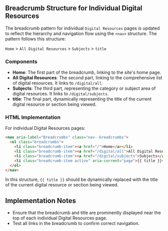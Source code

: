 
## Breadcrumb Structure for Individual Digital Resources

The breadcrumb pattern for individual `Digital Resources` pages is updated to reflect the hierarchy and navigation flow using the `<nav>` structure. The pattern follows this structure:

`Home` > `All Digital Resources` > `Subjects` > `title`

### Components
- **Home**: The first part of the breadcrumb, linking to the site's home page.
- **All Digital Resources**: The second part, linking to the comprehensive list of digital resources. It links to `/digital/all`.
- **Subjects**: The third part, representing the category or subject area of digital resources. It links to `/digital/subjects`.
- **title**: The final part, dynamically representing the title of the current digital resource or section being viewed.

### HTML Implementation

For individual Digital Resources pages:

```html
<nav aria-label="Breadcrumbs" class="nav--breadcrumbs">
  <ol class="breadcrumbs">
    <li class="breadcrumb-item"><a href="/">Home</a></li>
    <li class="breadcrumb-item"><a href="/digital/all">All Digital Resources</a></li>
    <li class="breadcrumb-item"><a href="/digital/subjects">Subjects</a></li>
    <li class="breadcrumb-item active" aria-current="page">{{ title }}</li>
  </ol>
</nav>
```

In this structure, `{{ title }}` should be dynamically replaced with the title of the current digital resource or section being viewed.

## Implementation Notes
- Ensure that the breadcrumb and title are prominently displayed near the top of each individual Digital Resources page.
- Test all links in the breadcrumb to confirm correct navigation.
